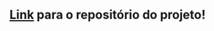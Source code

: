## [Link](https://github.com/Lucas-Almeida-SD/Trybe-Projeto_5-Meme_Generator) para o repositório do projeto!